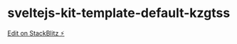 # sveltejs-kit-template-default-kzgtss

[Edit on StackBlitz ⚡️](https://stackblitz.com/edit/sveltejs-kit-template-default-kzgtss)